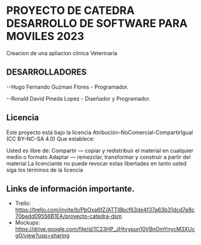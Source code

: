 # PROYECTO DE CATEDRA DESARROLLO DE SOFTWARE PARA MOVILES 2023

Creacion de una apliacion clinica Veterinaria 



## DESARROLLADORES 

--Hugo Fernando Guzman Flores - Programador.

--Ronald David Pineda Lopez -  Diseñador y Programador.
  
## Licencia

Este proyecto está bajo la licencia Atribución-NoComercial-CompartirIgual (CC BY-NC-SA 4.0) Que establece:

Usted es libre de: Compartir — copiar y redistribuir el material en cualquier medio o formato Adaptar — remezclar, transformar y construir a partir del material La licenciante no puede revocar estas libertades en tanto usted siga los términos de la licencia

## Links de información importante.

* Trello: https://trello.com/invite/b/PbOxa6fZ/ATTI8bcf63de4f37a63b31dcd7e8c70bedd09556B1EA/proyecto-catedra-dsm
* Mockups: https://drive.google.com/file/d/1C23HP_JHtvypun10VBnOmYnycM3XUcg0/view?usp=sharing
